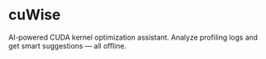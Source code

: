 # cuWise
AI-powered CUDA kernel optimization assistant. Analyze profiling logs and get smart suggestions — all offline.

